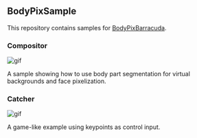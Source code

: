 ## BodyPixSample

This repository contains samples for [BodyPixBarracuda].

[BodyPixBarracuda]: https://github.com/keijiro/BodyPixBarracuda

### Compositor

![gif](https://user-images.githubusercontent.com/343936/219864840-c5e19cd7-66b6-4db1-8982-fd36de7604b4.gif)

A sample showing how to use body part segmentation for virtual backgrounds and
face pixelization.

### Catcher

![gif](https://user-images.githubusercontent.com/343936/219864839-eaf73f8a-1a7a-4096-89b0-c9dc62afa23b.gif)

A game-like example using keypoints as control input.
